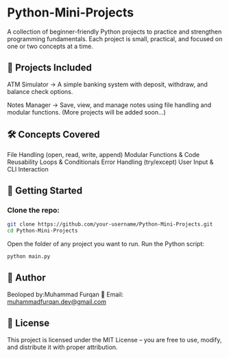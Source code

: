 # Python-Mini-Projects

A collection of beginner-friendly Python projects to practice and strengthen programming fundamentals.
Each project is small, practical, and focused on one or two concepts at a time.

## 📂 Projects Included

ATM Simulator → A simple banking system with deposit, withdraw, and balance check options.

Notes Manager → Save, view, and manage notes using file handling and modular functions.
(More projects will be added soon...)

## 🛠️ Concepts Covered
File Handling (open, read, write, append)
Modular Functions & Code Reusability
Loops & Conditionals
Error Handling (try/except)
User Input & CLI Interaction

## 🚀 Getting Started

### Clone the repo:
```bash
git clone https://github.com/your-username/Python-Mini-Projects.git
cd Python-Mini-Projects
```
Open the folder of any project you want to run.
Run the Python script:
```bash
python main.py
```
## 📧 Author
Beoloped by:Muhammad Furqan
📩 Email: muhammadfurqan.dev@gmail.com

## 📜 License
This project is licensed under the MIT License – you are free to use, modify, and distribute it with proper attribution.
